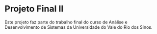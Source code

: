 # Projeto Final II

Este projeto faz parte do trabalho final do curso de Análise e Desenvolvimento de Sistemas
da Universidade do Vale do Rio dos Sinos.
